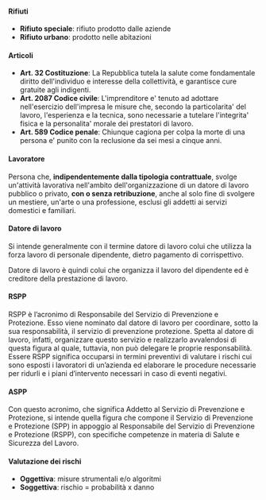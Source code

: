 #### Rifiuti
- **Rifiuto speciale**: rifiuto prodotto dalle aziende
- **Rifiuto urbano**: prodotto nelle abitazioni

#### Articoli
- **Art. 32 Costituzione**: La Repubblica tutela la salute come fondamentale diritto dell'individuo e interesse della collettività, e garantisce cure gratuite agli indigenti.
- **Art. 2087 Codice civile**: L'imprenditore e' tenuto ad adottare nell'esercizio dell'impresa le misure che, secondo la particolarita' del lavoro, l'esperienza e la tecnica, sono necessarie a tutelare l'integrita' fisica e la personalita' morale dei prestatori di lavoro.
- **Art. 589 Codice penale**: Chiunque cagiona per colpa la morte di una persona e' punito con la reclusione da sei mesi a cinque anni.

#### Lavoratore
Persona che, **indipendentemente dalla tipologia contrattuale**, svolge un'attività lavorativa nell'ambito dell'organizzazione di un datore di lavoro pubblico o privato, **con o senza retribuzione**, anche al solo fine di svolgere un mestiere, un'arte o una professione, esclusi gli addetti ai servizi domestici e familiari.

#### Datore di lavoro
Si intende generalmente con il termine datore di lavoro colui che utilizza la forza lavoro di personale dipendente, dietro pagamento di corrispettivo.  

Datore di lavoro è quindi colui che organizza il lavoro del dipendente ed è creditore della prestazione di lavoro.

#### RSPP
RSPP è l’acronimo di Responsabile del Servizio di Prevenzione e Protezione. Esso viene nominato dal datore di lavoro per coordinare, sotto la sua responsabilità, il servizio di prevenzione protezione. Spetta al datore di lavoro, infatti, organizzare questo servizio e realizzarlo avvalendosi di questa figura al quale, tuttavia, non può delegare le proprie responsabilità. Essere RSPP significa occuparsi in termini preventivi di valutare i rischi cui sono esposti i lavoratori di un’azienda ed elaborare le procedure necessarie per ridurli e i piani d’intervento necessari in caso di eventi negativi.

#### ASPP
Con questo acronimo, che significa Addetto al Servizio di Prevenzione e Protezione, si intende quella figura che compone il Servizio di Prevenzione e Protezione (SPP) in appoggio al Responsabile del Servizio di Prevenzione e Protezione (RSPP), con specifiche competenze in materia di Salute e Sicurezza del Lavoro.

#### Valutazione dei rischi
- **Oggettiva**: misure strumentali e/o algoritmi
- **Soggettiva**: rischio = probabilità x danno